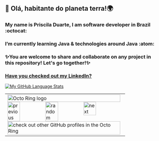 ## 👋 Olá, habitante do planeta terra!:earth_africa:	

### My name is Priscila Duarte, I am software developer in Brazil :octocat:

### I’m currently learning Java & technologies around Java :atom:

### :sparkles:You are welcome to share and collaborate on any project in this repository! Let's go together!:sparkles:


### **[Have you checked out my LinkedIn?](https://www.linkedin.com/in/prisciladuarte1993/)**

[![My GitHub Language Stats](https://github-readme-stats.vercel.app/api/top-langs/?username=prisciladuarte&langs_count=5&theme=tokyonight)]()



<table><tbody><tr><td><a href="https://octo-ring.com/"><img src="https://octo-ring.com/static/img/widget/top.png" width="99%" alt="Octo Ring logo" align="top"></a><br><a href="https://octo-ring.com/p/prisciladuarte/prev"><img src="https://octo-ring.com/static/img/widget/prev.png" width="33%" alt="previous" align="top" title="previous profile"></a><a href="https://octo-ring.com/p/prisciladuarte/random"><img src="https://octo-ring.com/static/img/widget/random.png" width="33%" alt="random" align="top" title="random profile"></a><a href="https://octo-ring.com/p/prisciladuarte/next"><img src="https://octo-ring.com/static/img/widget/next.png" width="33%" alt="next" align="top" title="next profile"></a><br><a href="https://octo-ring.com/"><img src="https://octo-ring.com/static/img/widget/bottom.png" width="99%" alt="check out other GitHub profiles in the Octo Ring" align="top"></a></td></tr></tbody></table>
